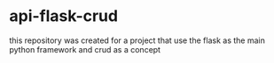 # api-flask-crud
this repository was created for a project that use the flask as the main python framework and crud as a concept